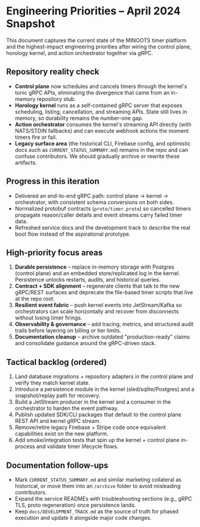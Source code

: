 # Engineering Priorities – April 2024 Snapshot

This document captures the current state of the MINOOTS timer platform and the highest-impact engineering priorities after
wiring the control plane, horology kernel, and action orchestrator together via gRPC.

## Repository reality check
- **Control plane** now schedules and cancels timers through the kernel's tonic gRPC APIs, eliminating the divergence that came
  from an in-memory repository stub.
- **Horology kernel** runs as a self-contained gRPC server that exposes scheduling, listing, cancellation, and streaming APIs.
  State still lives in memory, so durability remains the number-one gap.
- **Action orchestrator** consumes the kernel's streaming API directly (with NATS/STDIN fallbacks) and can execute webhook actions
  the moment timers fire or fail.
- **Legacy surface area** (the historical CLI, Firebase config, and optimistic docs such as `CURRENT_STATUS_SUMMARY.md`) remains in
  the repo and can confuse contributors. We should gradually archive or rewrite these artifacts.

## Progress in this iteration
- Delivered an end-to-end gRPC path: control plane → kernel → orchestrator, with consistent schema conversions on both sides.
- Normalized protobuf contracts (`proto/timer.proto`) so cancelled timers propagate reason/caller details and event streams carry
  failed timer data.
- Refreshed service docs and the development track to describe the real boot flow instead of the aspirational prototype.

## High-priority focus areas
1. **Durable persistence** – replace in-memory storage with Postgres (control plane) and an embedded store/replicated log in the
   kernel. Persistence unlocks restarts, audits, and historical queries.
2. **Contract + SDK alignment** – regenerate clients that talk to the new gRPC/REST surfaces and deprecate the file-based timer
   scripts that live at the repo root.
3. **Resilient event fabric** – push kernel events into JetStream/Kafka so orchestrators can scale horizontally and recover from
   disconnects without losing timer firings.
4. **Observability & governance** – add tracing, metrics, and structured audit trails before layering on billing or tier limits.
5. **Documentation cleanup** – archive outdated "production-ready" claims and consolidate guidance around the gRPC-driven stack.

## Tactical backlog (ordered)
1. Land database migrations + repository adapters in the control plane and verify they match kernel state.
2. Introduce a persistence module in the kernel (sled/sqlite/Postgres) and a snapshot/replay path for recovery.
3. Build a JetStream producer in the kernel and a consumer in the orchestrator to harden the event pathway.
4. Publish updated SDK/CLI packages that default to the control plane REST API and kernel gRPC stream.
5. Remove/retire legacy Firebase + Stripe code once equivalent capabilities exist on the new platform.
6. Add smoke/integration tests that spin up the kernel + control plane in-process and validate timer lifecycle flows.

## Documentation follow-ups
- Mark `CURRENT_STATUS_SUMMARY.md` and similar marketing collateral as historical, or move them into an `/archive` folder to avoid
  misleading contributors.
- Expand the service READMEs with troubleshooting sections (e.g., gRPC TLS, proto regeneration) once persistence lands.
- Keep `docs/DEVELOPMENT_TRACK.md` as the source of truth for phased execution and update it alongside major code changes.
